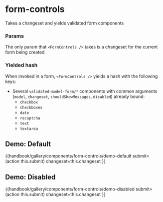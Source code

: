 # form-controls
Takes a changeset and yields validated form components

### Params
The only param that `<FormControls />` takes is a changeset for the current form being created

### Yielded hash
When invoked in a form, `<FormControls />` yields a hash with the following keys:

* Several `validated-model-form/*` components with common arguments (`model`, `changeset`, `shouldShowMessages`, `disabled`) already bound:
    * `checkbox`
    * `checkboxes`
    * `date`
    * `recaptcha`
    * `text`
    * `textarea`

## Demo: Default
{{handbook/gallery/components/form-controls/demo-default
    submit=(action this.submit)
    changeset=this.changeset
}}

## Demo: Disabled
{{handbook/gallery/components/form-controls/demo-disabled
    submit=(action this.submit)
    changeset=this.changeset
}}
